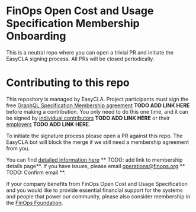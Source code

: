 # FinOps Open Cost and Usage Specification Membership Onboarding

This is a neutral repo where you can open a trivial PR and initiate the EasyCLA signing process. All PRs will be closed periodically.

# Contributing to this repo

This repository is managed by EasyCLA. Project participants must sign the free [GraphQL Specification Membership agreement](https://finops.org) **TODO ADD LINK HERE** before making a contribution. You only need to do this one time, and it can be signed by [individual contributors](http://finops.org/) **TODO ADD LINK HERE** or their [employers](http://finops.org/) **TODO ADD LINK HERE**.

To initiate the signature process please open a PR against this repo. The EasyCLA bot will block the merge if we still need a membership agreement from you.

You can find [detailed information here](https://github.com/FinOps-Open-Cost-and-Usage-Spec) ** TODO: add link to membership details page**. If you have issues, please email [operations@finops.org](mailto:operations@finops.org) ** TODO: Confirm email **.

If your company benefits from FinOps Open Cost and Usage Specification and you would like to provide essential financial support for the systems and people that power our community, please also consider membership in the [FinOps Foundation](https://www.finops.org/membership/). 

